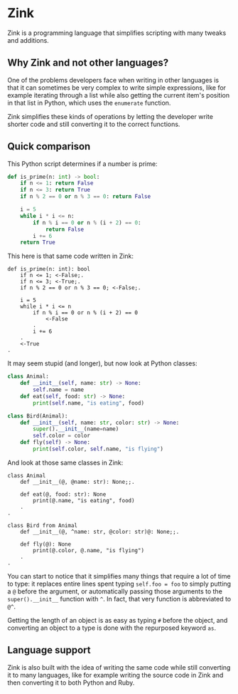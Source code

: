 # Zink
Zink is a programming language that simplifies scripting with many tweaks and additions.

## Why Zink and not other languages?
One of the problems developers face when writing in other languages is that it can sometimes be very complex to write simple expressions, like for example iterating through a list while also getting the current item's position in that list in Python, which uses the `enumerate` function.

Zink simplifies these kinds of operations by letting the developer write shorter code and still converting it to the correct functions.

## Quick comparison
This Python script determines if a number is prime:

```py
def is_prime(n: int) -> bool:
    if n <= 1: return False
    if n <= 3: return True
    if n % 2 == 0 or n % 3 == 0: return False

    i = 5
    while i * i <= n:
        if n % i == 0 or n % (i + 2) == 0:
            return False
        i += 6
    return True
```

This here is that same code written in Zink:

```zink
def is_prime(n: int): bool
    if n <= 1; <-False;.
    if n <= 3; <-True;.
    if n % 2 == 0 or n % 3 == 0; <-False;.

    i = 5
    while i * i <= n
        if n % i == 0 or n % (i + 2) == 0
            <-False
        .
        i += 6
    .
    <-True
.
```

It may seem stupid (and longer), but now look at Python classes:

```py
class Animal:
    def __init__(self, name: str) -> None:
        self.name = name
    def eat(self, food: str) -> None:
        print(self.name, "is eating", food)

class Bird(Animal):
    def __init__(self, name: str, color: str) -> None:
        super().__init__(name=name)
        self.color = color
    def fly(self) -> None:
        print(self.color, self.name, "is flying")
```

And look at those same classes in Zink:

```zink
class Animal
    def __init__(@, @name: str): None;;.

    def eat(@, food: str): None
        print(@.name, "is eating", food)
    .
.

class Bird from Animal
    def __init__(@, ^name: str, @color: str)@: None;;.

    def fly(@): None
        print(@.color, @.name, "is flying")
    .
.
```

You can start to notice that it simplifies many things that require a lot of time to type: it replaces entire lines spent typing `self.foo = foo` to simply putting a `@` before the argument, or automatically passing those arguments to the `super().__init__` function with `^`. In fact, that very function is abbreviated to `@^`.

Getting the length of an object is as easy as typing `#` before the object, and converting an object to a type is done with the repurposed keyword `as`.

## Language support
Zink is also built with the idea of writing the same code while still converting it to many languages, like for example writing the source code in Zink and then converting it to both Python and Ruby.